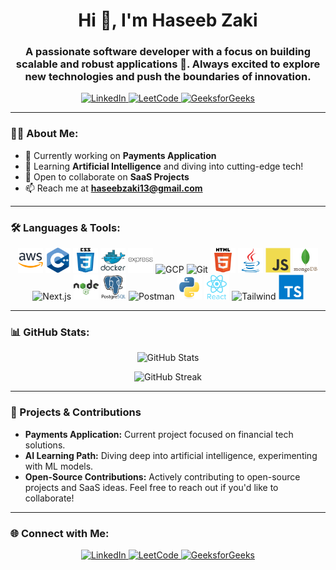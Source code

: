 <h1 align="center">Hi 👋, I'm Haseeb Zaki</h1>
<h3 align="center">A passionate software developer with a focus on building scalable and robust applications 🚀. Always excited to explore new technologies and push the boundaries of innovation.</h3>

<p align="center">
  <a href="https://linkedin.com/in/haseebzaki" target="blank">
    <img src="https://img.shields.io/badge/LinkedIn-Connect-blue?style=flat&logo=linkedin" alt="LinkedIn" />
  </a>
  <a href="https://www.leetcode.com/haseebzaki13" target="blank">
    <img src="https://img.shields.io/badge/LeetCode-Profile-yellow?style=flat&logo=leetcode" alt="LeetCode" />
  </a>
  <a href="https://auth.geeksforgeeks.org/user/haseebzqody" target="blank">
    <img src="https://img.shields.io/badge/GeeksforGeeks-Profile-brightgreen?style=flat&logo=geeksforgeeks" alt="GeeksforGeeks" />
  </a>
</p>

---

### 👨‍💻 About Me:
- 🔭 Currently working on **Payments Application**
- 🌱 Learning **Artificial Intelligence** and diving into cutting-edge tech!
- 👯 Open to collaborate on **SaaS Projects**
- 📫 Reach me at **haseebzaki13@gmail.com**

---

### 🛠 Languages & Tools:
<p align="center">
  <img src="https://raw.githubusercontent.com/devicons/devicon/master/icons/amazonwebservices/amazonwebservices-original-wordmark.svg" alt="AWS" width="40" height="40"/>
  <img src="https://raw.githubusercontent.com/devicons/devicon/master/icons/cplusplus/cplusplus-original.svg" alt="C++" width="40" height="40"/>
  <img src="https://raw.githubusercontent.com/devicons/devicon/master/icons/css3/css3-original-wordmark.svg" alt="CSS3" width="40" height="40"/>
  <img src="https://raw.githubusercontent.com/devicons/devicon/master/icons/docker/docker-original-wordmark.svg" alt="Docker" width="40" height="40"/>
  <img src="https://raw.githubusercontent.com/devicons/devicon/master/icons/express/express-original-wordmark.svg" alt="Express" width="40" height="40"/>
  <img src="https://www.vectorlogo.zone/logos/google_cloud/google_cloud-icon.svg" alt="GCP" width="40" height="40"/>
  <img src="https://www.vectorlogo.zone/logos/git-scm/git-scm-icon.svg" alt="Git" width="40" height="40"/>
  <img src="https://raw.githubusercontent.com/devicons/devicon/master/icons/html5/html5-original-wordmark.svg" alt="HTML5" width="40" height="40"/>
  <img src="https://raw.githubusercontent.com/devicons/devicon/master/icons/java/java-original.svg" alt="Java" width="40" height="40"/>
  <img src="https://raw.githubusercontent.com/devicons/devicon/master/icons/javascript/javascript-original.svg" alt="JavaScript" width="40" height="40"/>
  <img src="https://raw.githubusercontent.com/devicons/devicon/master/icons/mongodb/mongodb-original-wordmark.svg" alt="MongoDB" width="40" height="40"/>
  <img src="https://cdn.worldvectorlogo.com/logos/nextjs-2.svg" alt="Next.js" width="40" height="40"/>
  <img src="https://raw.githubusercontent.com/devicons/devicon/master/icons/nodejs/nodejs-original-wordmark.svg" alt="Node.js" width="40" height="40"/>
  <img src="https://raw.githubusercontent.com/devicons/devicon/master/icons/postgresql/postgresql-original-wordmark.svg" alt="PostgreSQL" width="40" height="40"/>
  <img src="https://www.vectorlogo.zone/logos/getpostman/getpostman-icon.svg" alt="Postman" width="40" height="40"/>
  <img src="https://raw.githubusercontent.com/devicons/devicon/master/icons/python/python-original.svg" alt="Python" width="40" height="40"/>
  <img src="https://raw.githubusercontent.com/devicons/devicon/master/icons/react/react-original-wordmark.svg" alt="React" width="40" height="40"/>
  <img src="https://www.vectorlogo.zone/logos/tailwindcss/tailwindcss-icon.svg" alt="Tailwind" width="40" height="40"/>
  <img src="https://raw.githubusercontent.com/devicons/devicon/master/icons/typescript/typescript-original.svg" alt="TypeScript" width="40" height="40"/>
</p>

---

### 📊 GitHub Stats:
<p align="center">
  <img src="https://github-readme-stats.vercel.app/api?username=haseebzaki-07&show_icons=true&locale=en&theme=radical" alt="GitHub Stats" />
</p>
<p align="center">
  <img src="https://github-readme-streak-stats.herokuapp.com/?user=haseebzaki-07&theme=radical" alt="GitHub Streak" />
</p>

---

### 🌟 Projects & Contributions
- **Payments Application:** Current project focused on financial tech solutions.
- **AI Learning Path:** Diving deep into artificial intelligence, experimenting with ML models.
- **Open-Source Contributions:** Actively contributing to open-source projects and SaaS ideas. Feel free to reach out if you'd like to collaborate!

---

### 🌐 Connect with Me:
<p align="center">
  <a href="https://linkedin.com/in/haseebzaki" target="blank">
    <img src="https://img.shields.io/badge/LinkedIn-Haseeb%20Zaki-blue?style=for-the-badge&logo=linkedin" alt="LinkedIn" />
  </a>
  <a href="https://www.leetcode.com/haseebzaki13" target="blank">
    <img src="https://img.shields.io/badge/LeetCode-Haseeb%20Zaki-orange?style=for-the-badge&logo=leetcode" alt="LeetCode" />
  </a>
  <a href="https://auth.geeksforgeeks.org/user/haseebzqody" target="blank">
    <img src="https://img.shields.io/badge/GeeksforGeeks-Haseeb%20Zaki-brightgreen?style=for-the-badge&logo=geeksforgeeks" alt="GeeksforGeeks" />
  </a>
</p>
